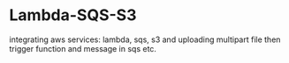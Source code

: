 # Lambda-SQS-S3
integrating aws services: lambda, sqs, s3 and uploading multipart file then trigger function and message in sqs etc.
